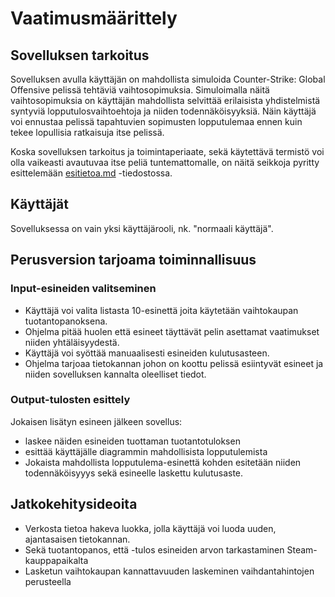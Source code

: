
# Vaatimusmäärittely
## Sovelluksen tarkoitus
Sovelluksen avulla käyttäjän on mahdollista simuloida Counter-Strike: Global Offensive pelissä tehtäviä vaihtosopimuksia. Simuloimalla näitä vaihtosopimuksia on käyttäjän mahdollista selvittää erilaisista yhdistelmistä syntyviä lopputulosvaihtoehtoja ja niiden todennäköisyyksiä. Näin käyttäjä voi ennustaa pelissä tapahtuvien sopimusten lopputulemaa ennen kuin tekee lopullisia ratkaisuja itse pelissä.

Koska sovelluksen tarkoitus ja toimintaperiaate, sekä käytettävä termistö voi olla vaikeasti avautuvaa itse peliä tuntemattomalle, on näitä seikkoja pyritty esittelemään [esitietoa.md](../master/dokumentaatio/esitietoa.md) -tiedostossa.

## Käyttäjät
Sovelluksessa on vain yksi käyttäjärooli, nk. "normaali käyttäjä".

## Perusversion tarjoama toiminnallisuus
### Input-esineiden valitseminen
- Käyttäjä voi valita listasta 10-esinettä joita käytetään vaihtokaupan tuotantopanoksena.
- Ohjelma pitää huolen että esineet täyttävät pelin asettamat vaatimukset niiden yhtäläisyydestä.
- Käyttäjä voi syöttää manuaalisesti esineiden kulutusasteen.
- Ohjelma tarjoaa tietokannan johon on koottu pelissä esiintyvät esineet ja niiden sovelluksen kannalta oleelliset tiedot.

### Output-tulosten esittely
Jokaisen lisätyn esineen jälkeen sovellus:
- laskee näiden esineiden tuottaman tuotantotuloksen
- esittää käyttäjälle diagrammin mahdollisista lopputulemista
- Jokaista mahdollista lopputulema-esinettä kohden esitetään niiden todennäköisyyys sekä esineelle laskettu kulutusaste.

## Jatkokehitysideoita
- Verkosta tietoa hakeva luokka, jolla käyttäjä voi luoda uuden, ajantasaisen tietokannan.
- Sekä tuotantopanos, että -tulos esineiden arvon tarkastaminen Steam-kauppapaikalta
- Lasketun vaihtokaupan kannattavuuden laskeminen vaihdantahintojen perusteella
